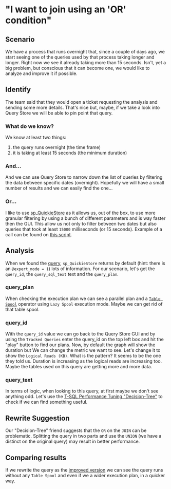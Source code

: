# "I want to join using an 'OR' condition"

## Scenario

We have a process that runs overnight that, since a couple of days ago, we start seeing one of the queries used by that process taking longer and longer. Right now we see it already taking more than 15 seconds. Isn't, yet a big problem, but conscious that it can become one, we would like to analyze and improve it if possible.

## Identify

The team said that they would open a ticket requesting the analysis and sending some more details.
That's nice but, maybe, if we take a look into Query Store we will be able to pin point that query.

### What do we know?

We know at least two things:

1. the query runs overnight (the time frame)
2. it is taking at least 15 seconds (the minimum duration)

### And...

And we can use Query Store to narrow down the list of queries by filtering the data between specific dates (overnight).
Hopefully we will have a small number of results and we can easily find the one...

### Or...

I like to use [sp_QuickieStore](https://github.com/erikdarlingdata/DarlingData/tree/main/sp_QuickieStore) as it allows us, out of the box, to use more granular filtering by using a bunch of different parameters and is way faster then the GUI.
This allow us not only to filter between two dates but also queries that took at least `15000` milliseconds (or 15 seconds).
Example of a call can be found on [this script](.\02-FindTheQuery.sql).

## Analysis

When we found the [query](.\01-Original.sql), `sp_QuickieStore` returns by default (hint: there is an `@expert_mode = 1`) lots of information.
For our scenario, let's get the `query_id`, the `query_sql_text` text and the `query_plan`.

### query_plan

When checking the execution plan we can see a parallel plan and a [`Table Spool`](https://sqlserverfast.com/epr/table-spool/) operator using `Lazy Spool` execution mode.
Maybe we can get rid of that table spool.

### query_id

With the `query_id` value we can go back to the Query Store GUI and by using the `Tracked Queries` enter the query_id on the top left box and hit the "play" button to find our plans.
Now, by default the graph will show the duration but We can change the metric we want to see. Let's change it to show the `Logical Reads (KB)`.
What is the pattern? It seems to be the one they told us. Duration is increasing as the logical reads are increasing too. Maybe the tables used on this query are getting more and more data.

### query_text

In terms of logic, when looking to this query, at first maybe we don't see anything odd.
Let's use the [T-SQL Performance Tuning "Decision-Tree"](https://github.com/ClaudioESSilva/TSQLPerformanceTuning/blob/main/Flowcharts/T-SQLQueryPerformanceTuning.md) to check if we can find something useful.

## Rewrite Suggestion

Our "Decision-Tree" friend suggests that the `OR` on the `JOIN` can be problematic. Splitting the query in two parts and use the `UNION` (we have a distinct on the original query) may result in better performance.

## Comparing results

If we rewrite the query as the [improved version](.\03-ImprovedVersion.sql) we can see the query runs without any `Table Spool` and even if we a wider execution plan, in a quicker way.
